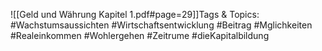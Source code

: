 
![[Geld und Währung Kapitel 1.pdf#page=29]]Tags & Topics:
   #Wachstumsaussichten
   #Wirtschaftsentwicklung
   #Beitrag
   #Mglichkeiten
   #Realeinkommen
   #Wohlergehen
   #Zeitrume
   #dieKapitalbildung